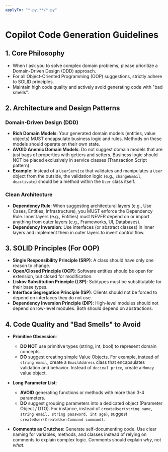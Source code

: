 ```yaml
---
applyTo: "*.py,**/*.py"
---
```


# Copilot Code Generation Guidelines

## 1. Core Philosophy
- When I ask you to solve complex domain problems, please prioritize a Domain-Driven Design (DDD) approach.
- For all Object-Oriented Programming (OOP) suggestions, strictly adhere to SOLID principles.
- Maintain high code quality and actively avoid generating code with "bad smells".

## 2. Architecture and Design Patterns

### Domain-Driven Design (DDD)
- **Rich Domain Models**: Your generated domain models (entities, value objects) MUST encapsulate business logic and rules. Methods on these models should operate on their own state.
- **AVOID Anemic Domain Models**: Do not suggest domain models that are just bags of properties with getters and setters. Business logic should NOT be placed exclusively in service classes (Transaction Script pattern).
- **Example**: Instead of a `UserService` that validates and manipulates a `User` object from the outside, the validation logic (e.g., `changeEmail`, `deactivate`) should be a method within the `User` class itself.

### Clean Architecture
- **Dependency Rule**: When suggesting architectural layers (e.g., Use Cases, Entities, Infrastructure), you MUST enforce the Dependency Rule. Inner layers (e.g., Entities) must NEVER depend on or import anything from outer layers (e.g., Frameworks, UI, Databases).
- **Dependency Inversion**: Use interfaces (or abstract classes) in inner layers and implement them in outer layers to invert control flow.

## 3. SOLID Principles (For OOP)

- **Single Responsibility Principle (SRP)**: A class should have only one reason to change.
- **Open/Closed Principle (OCP)**: Software entities should be open for extension, but closed for modification.
- **Liskov Substitution Principle (LSP)**: Subtypes must be substitutable for their base types.
- **Interface Segregation Principle (ISP)**: Clients should not be forced to depend on interfaces they do not use.
- **Dependency Inversion Principle (DIP)**: High-level modules should not depend on low-level modules. Both should depend on abstractions.

## 4. Code Quality and "Bad Smells" to Avoid

- **Primitive Obsession**:
  - **DO NOT** use primitive types (string, int, bool) to represent domain concepts.
  - **DO** suggest creating simple Value Objects. For example, instead of `string email`, create a `EmailAddress` class that encapsulates validation and behavior. Instead of `decimal price`, create a `Money` value object.

- **Long Parameter List**:
  - **AVOID** generating functions or methods with more than 3-4 parameters.
  - **DO** suggest grouping parameters into a dedicated object (Parameter Object / DTO). For instance, instead of `createUser(string name, string email, string password, int age)`, suggest `createUser(CreateUserCommand command)`.

- **Comments as Crutches**: Generate self-documenting code. Use clear naming for variables, methods, and classes instead of relying on comments to explain complex logic. Comments should explain *why*, not *what*.
